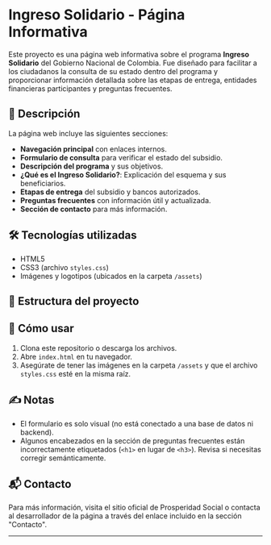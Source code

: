 # Ingreso Solidario - Página Informativa

Este proyecto es una página web informativa sobre el programa **Ingreso Solidario** del Gobierno Nacional de Colombia. Fue diseñado para facilitar a los ciudadanos la consulta de su estado dentro del programa y proporcionar información detallada sobre las etapas de entrega, entidades financieras participantes y preguntas frecuentes.

## 📄 Descripción

La página web incluye las siguientes secciones:

- **Navegación principal** con enlaces internos.
- **Formulario de consulta** para verificar el estado del subsidio.
- **Descripción del programa** y sus objetivos.
- **¿Qué es el Ingreso Solidario?**: Explicación del esquema y sus beneficiarios.
- **Etapas de entrega** del subsidio y bancos autorizados.
- **Preguntas frecuentes** con información útil y actualizada.
- **Sección de contacto** para más información.

## 🛠️ Tecnologías utilizadas

- HTML5
- CSS3 (archivo `styles.css`)
- Imágenes y logotipos (ubicados en la carpeta `/assets`)

## 📁 Estructura del proyecto


## 🚀 Cómo usar

1. Clona este repositorio o descarga los archivos.
2. Abre `index.html` en tu navegador.
3. Asegúrate de tener las imágenes en la carpeta `/assets` y que el archivo `styles.css` esté en la misma raíz.

## ✍️ Notas

- El formulario es solo visual (no está conectado a una base de datos ni backend).
- Algunos encabezados en la sección de preguntas frecuentes están incorrectamente etiquetados (`<h1>` en lugar de `<h3>`). Revisa si necesitas corregir semánticamente.

## 📬 Contacto

Para más información, visita el sitio oficial de Prosperidad Social o contacta al desarrollador de la página a través del enlace incluido en la sección "Contacto".

---

